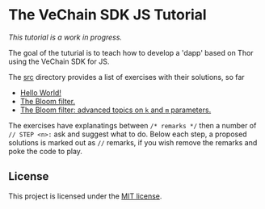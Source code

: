 
# The VeChain SDK JS Tutorial

_This tutorial is a work in progress._

The goal of the tuturial is to teach how to develop a 'dapp' based on Thor using the VeChain SDK for JS.

The [src](src) directory provides a list of exercises with their solutions, so far

* [Hello World!](src/Exercise1.ts)
* [The Bloom filter.](src/Exercise2.ts)
* [The Bloom filter: advanced topics on `k` and `m` parameters.](src/Exercise3.ts)

The exercises have explanatings between `/* remarks */` then a number of ` // STEP <n>: ` ask and suggest what to do.
Below each step, a proposed solutions is marked out as `//` remarks, if you wish remove the remarks and poke the code to play.

## License

This project is licensed under the [MIT license](LICENSE.md).

